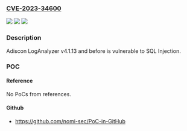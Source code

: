 ### [CVE-2023-34600](https://cve.mitre.org/cgi-bin/cvename.cgi?name=CVE-2023-34600)
![](https://img.shields.io/static/v1?label=Product&message=n%2Fa&color=blue)
![](https://img.shields.io/static/v1?label=Version&message=n%2Fa&color=blue)
![](https://img.shields.io/static/v1?label=Vulnerability&message=n%2Fa&color=brighgreen)

### Description

Adiscon LogAnalyzer v4.1.13 and before is vulnerable to SQL Injection.

### POC

#### Reference
No PoCs from references.

#### Github
- https://github.com/nomi-sec/PoC-in-GitHub

